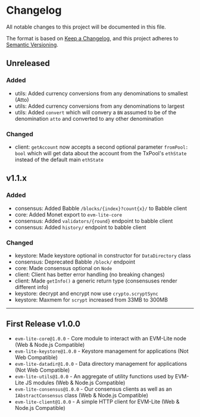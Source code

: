 # Changelog

All notable changes to this project will be documented in this file.

The format is based on [Keep a Changelog](https://keepachangelog.com/en/1.0.0/),
and this project adheres to [Semantic Versioning](https://semver.org/spec/v2.0.0.html).

## Unreleased

### Added

-   utils: Added currency conversions from any denominations to smallest (Atto)
-   utils: Added currency conversions from any denominations to largest
-   utils: Added `convert` which will convery a `BN` assumed to be of the denomination `atto` and converted to any other denomination

### Changed

-   client: `getAccount` now accepts a second optional parameter `fromPool: bool` which will get data about the account from the TxPool's `ethState` instead of the default main `ethState`

## v1.1.x

### Added

-   consensus: Added Babble `/blocks/{index}?count{x}/` to Babble client
-   core: Added Monet export to `evm-lite-core`
-   consensus: Added `validators/{round}` endpoint to babble client
-   consensus: Added `history/` endpoint to babble client

### Changed

-   keystore: Made keystore optional in constructor for `DataDirectory` class
-   consensus: Deprecated Babble `/block/` endpoint
-   core: Made consensus optional on `Node`
-   client: Client has better error handling (no breaking changes)
-   client: Made `getInfo()` a generic return type (consensuses render different info)
-   keystore: decrypt and encrypt now use `crypto.scryptSync`
-   keystore: Maxmem for `scrypt` increased from 33MB to 300MB

---

## First Release v1.0.0

-   `evm-lite-core@1.0.0` - Core module to interact with an EVM-Lite node (Web & Node.js Compatible)
-   `evm-lite-keystore@1.0.0` - Keystore management for applications (Not Web Compatible)
-   `evm-lite-datadir@1.0.0` - Data directory management for applications (Not Web Compatible)
-   `evm-lite-utils@1.0.0` - An aggregate of utility functions used by EVM-Lite JS modules (Web & Node.js Compatible)
-   `evm-lite-consensus@1.0.0` - Our consensus clients as well as an `IAbstractConsensus` class (Web & Node.js Compatible)
-   `evm-lite-client@1.0.0` - A simple HTTP client for EVM-Lite (Web & Node.js Compatible)
